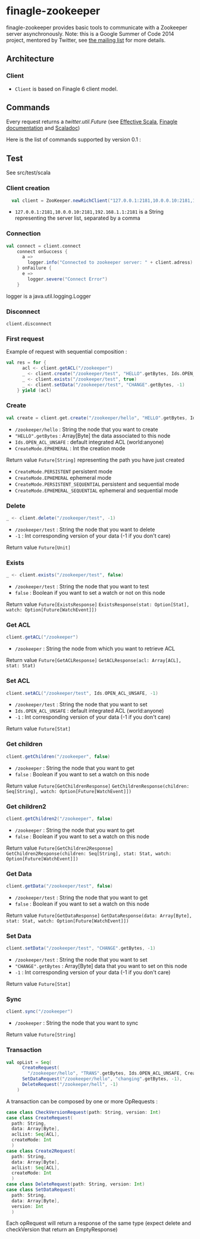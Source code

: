 # finagle-zookeeper

finagle-zookeeper provides basic tools to communicate with a Zookeeper server asynchronously.
Note: this is a Google Summer of Code 2014 project, mentored by Twitter, see [the mailing list](https://groups.google.com/forum/?hl=en#!topic/finaglers/GlLXNOvdSVg) for more details.

## Architecture
### Client
- `Client` is based on Finagle 6 client model.

## Commands

Every request returns a *twitter.util.Future* (see [Effective Scala](http://twitter.github.io/effectivescala/#Concurrency-Futures),
[Finagle documentation](https://twitter.github.io/scala_school/finagle.html#Future) and [Scaladoc](http://twitter.github.io/util/util-core/target/doc/main/api/com/twitter/util/Future.html))

Here is the list of commands supported by version 0.1 :

## Test
See src/test/scala

### Client creation
```scala
  val client = ZooKeeper.newRichClient("127.0.0.1:2181,10.0.0.10:2181,192.168.1.1:2181")
```
- `127.0.0.1:2181,10.0.0.10:2181,192.168.1.1:2181` is a String representing the server list, separated by a comma

### Connection
```scala
val connect = client.connect
    connect onSuccess {
      a =>
        logger.info("Connected to zookeeper server: " + client.adress)
    } onFailure {
      e =>
        logger.severe("Connect Error")
    }
```
logger is a java.util.logging.Logger

### Disconnect
```
client.disconnect
```

### First request
Example of request with sequential composition :
```scala
val res = for {
      acl <- client.getACL("/zookeeper")
      _ <- client.create("/zookeeper/test", "HELLO".getBytes, Ids.OPEN_ACL_UNSAFE, CreateMode.EPHEMERAL)
      _ <- client.exists("/zookeeper/test", true)
      _ <- client.setData("/zookeeper/test", "CHANGE".getBytes, -1)
    } yield (acl)
```

### Create
```scala
val create = client.get.create("/zookeeper/hello", "HELLO".getBytes, Ids.OPEN_ACL_UNSAFE, CreateMode.EPHEMERAL)
```
- `/zookeeper/hello` : String the node that you want to create
- `"HELLO".getBytes` : Array[Byte] the data associated to this node
- `Ids.OPEN_ACL_UNSAFE` : default integrated ACL (world:anyone)
- `CreateMode.EPHEMERAL` : Int the creation mode

Return value `Future[String]` representing the path you have just created

- `CreateMode.PERSISTENT` persistent mode
- `CreateMode.EPHEMERAL` ephemeral mode
- `CreateMode.PERSISTENT_SEQUENTIAL` persistent and sequential mode
- `CreateMode.EPHEMERAL_SEQUENTIAL` ephemeral and sequential mode


### Delete
```scala
_ <- client.delete("/zookeeper/test", -1)
```
- `/zookeeper/test` : String the node that you want to delete
- `-1` : Int corresponding version of your data (-1 if you don't care)

Return value `Future[Unit]`

### Exists
```scala
_ <- client.exists("/zookeeper/test", false)
```
- `/zookeeper/test` : String the node that you want to test
- `false` : Boolean if you want to set a watch or not on this node

Return value `Future[ExistsResponse]` `ExistsResponse(stat: Option[Stat], watch: Option[Future[WatchEvent]])`

### Get ACL
```scala
client.getACL("/zookeeper")
```
- `/zookeeper` : String the node from which you want to retrieve ACL

Return value `Future[GetACLResponse]` `GetACLResponse(acl: Array[ACL], stat: Stat)`

### Set ACL
```scala
client.setACL("/zookeeper/test", Ids.OPEN_ACL_UNSAFE, -1)
```
- `/zookeeper/test` : String the node that you want to set
- `Ids.OPEN_ACL_UNSAFE` : default integrated ACL (world:anyone)
- `-1` : Int corresponding version of your data (-1 if you don't care)

Return value `Future[Stat]`

### Get children
```scala
client.getChildren("/zookeeper", false)
```
- `/zookeeper` : String the node that you want to get
- `false` : Boolean if you want to set a watch on this node

Return value `Future[GetChildrenResponse]` `GetChildrenResponse(children: Seq[String], watch: Option[Future[WatchEvent]])`

### Get children2
```scala
client.getChildren2("/zookeeper", false)
```
- `/zookeeper` : String the node that you want to get
- `false` : Boolean if you want to set a watch on this node

Return value `Future[GetChildren2Response]` `GetChildren2Response(children: Seq[String], stat: Stat, watch: Option[Future[WatchEvent]])`

### Get Data
```scala
client.getData("/zookeeper/test", false)
```
- `/zookeeper/test` : String the node that you want to get
- `false` : Boolean if you want to set a watch on this node

Return value `Future[GetDataResponse]` `GetDataResponse(data: Array[Byte], stat: Stat, watch: Option[Future[WatchEvent]])`

### Set Data
```scala
client.setData("/zookeeper/test", "CHANGE".getBytes, -1)
```
- `/zookeeper/test` : String the node that you want to set
- `"CHANGE".getBytes` : Array[Byte] data that you want to set on this node
- `-1` : Int corresponding version of your data (-1 if you don't care)

Return value `Future[Stat]`

### Sync
```scala
client.sync("/zookeeper")
```
- `/zookeeper` : String the node that you want to sync

Return value `Future[String]`

### Transaction

```scala
val opList = Seq(
      CreateRequest(
        "/zookeeper/hello", "TRANS".getBytes, Ids.OPEN_ACL_UNSAFE, CreateMode.EPHEMERAL),
      SetDataRequest("/zookeeper/hello", "changing".getBytes, -1),
      DeleteRequest("/zookeeper/hell", -1)
    )
```
A transaction can be composed by one or more OpRequests :
```scala
case class CheckVersionRequest(path: String, version: Int)
case class CreateRequest(
  path: String,
  data: Array[Byte],
  aclList: Seq[ACL],
  createMode: Int
  )
case class Create2Request(
  path: String,
  data: Array[Byte],
  aclList: Seq[ACL],
  createMode: Int
  )
case class DeleteRequest(path: String, version: Int)
case class SetDataRequest(
  path: String,
  data: Array[Byte],
  version: Int
  )
```
Each opRequest will return a response of the same type (expect delete and checkVersion that return an EmptyResponse)